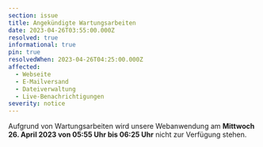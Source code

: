 ```yaml
---
section: issue
title: Angekündigte Wartungsarbeiten
date: 2023-04-26T03:55:00.000Z
resolved: true
informational: true
pin: true
resolvedWhen: 2023-04-26T04:25:00.000Z
affected:
  - Webseite
  - E-Mailversand
  - Dateiverwaltung
  - Live-Benachrichtigungen
severity: notice
---
```

Aufgrund von Wartungsarbeiten wird unsere Webanwendung am **Mittwoch 26. April 2023 von 05:55 Uhr bis 06:25 Uhr** nicht zur Verfügung stehen.